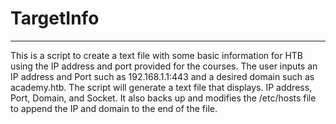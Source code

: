 # TargetInfo
---
This is a script to create a text file with some basic information for HTB using the IP address and port provided for the courses.
The user inputs an IP address and Port such as 192.168.1.1:443 and a desired domain such as academy.htb. The script will generate a text file that displays. IP address, Port, Domain, and Socket. It also backs up and modifies the /etc/hosts file to append the IP and domain to the end of the file.
